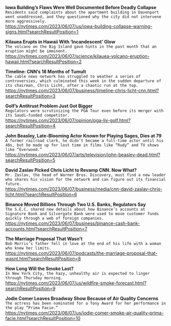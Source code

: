 **Iowa Building’s Flaws Were Well Documented Before Deadly Collapse**\
`Residents said complaints about the apartment building in Davenport went unaddressed, and they questioned why the city did not intervene more aggressively.`\
https://nytimes.com/2023/06/07/us/iowa-building-collapse-warning-signs.html?searchResultPosition=1

**Kilauea Erupts in Hawaii With ‘Incandescent’ Glow**\
`The volcano on the Big Island gave hints in the past month that an eruption might be imminent.`\
https://nytimes.com/2023/06/07/science/kilauea-volcano-eruption-hawaii.html?searchResultPosition=2

**Timeline: CNN’s 18 Months of Tumult**\
`The cable news network has struggled to weather a series of controversies, which culminated this week in the sudden departure of its chairman, Chris Licht, after a chaotic run at the top.`\
https://nytimes.com/2023/06/07/business/timeline-chris-licht-cnn.html?searchResultPosition=3

**Golf’s Antitrust Problem Just Got Bigger**\
`Regulators were scrutinizing the PGA Tour even before its merger with its Saudi-funded competitor.`\
https://nytimes.com/2023/06/07/opinion/pga-liv-golf.html?searchResultPosition=4

**John Beasley, Late-Blooming Actor Known for Playing Sages, Dies at 79**\
`A former railroad clerk, he didn’t became a full-time actor until his 40s, but he made up for lost time in films like “Rudy” and TV shows like “Everwood.”`\
https://nytimes.com/2023/06/07/arts/television/john-beasley-dead.html?searchResultPosition=5

**David Zaslav Picked Chris Licht to Revamp CNN. Now What?**\
`Mr. Zaslav, the head of Warner Bros. Discovery, must find a new leader who shares his vision for the network and can figure out its financial future.`\
https://nytimes.com/2023/06/07/business/media/cnn-david-zaslav-chris-licht.html?searchResultPosition=6

**Binance Moved Billions Through Two U.S. Banks, Regulators Say**\
`The S.E.C. shared new details about how Binance’s accounts at Signature Bank and Silvergate Bank were used to move customer funds quickly through a web of foreign companies.`\
https://nytimes.com/2023/06/07/business/binance-cash-bank-accounts.html?searchResultPosition=7

**The Marriage Proposal That Wasn’t**\
`Bob Morris’s father fell in love at the end of his life with a woman who knew her limits.`\
https://nytimes.com/2023/06/07/podcasts/the-marriage-proposal-that-wasnt.html?searchResultPosition=8

**How Long Will the Smoke Last?**\
`In New York City, the hazy, unhealthy air is expected to linger through Thursday morning.`\
https://nytimes.com/2023/06/07/us/wildfire-smoke-forecast.html?searchResultPosition=9

**Jodie Comer Leaves Broadway Show Because of Air Quality Concerns**\
`The actress has been nominated for a Tony Award for her performance in the play “Prima Facie.”`\
https://nytimes.com/2023/06/07/us/jodie-comer-smoke-air-quality-prima-facie.html?searchResultPosition=10


